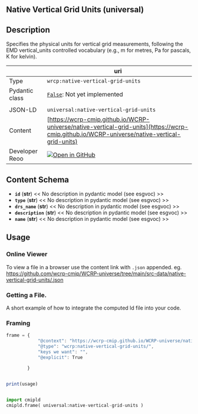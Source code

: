 
<section id="description">

# Native Vertical Grid Units  (universal)

## Description
Specifies the physical units for vertical grid measurements, following the EMD vertical_units controlled vocabulary (e.g., m for metres, Pa for pascals, K for kelvin).

</section>

<section id="info">

|  | uri |
| --- | --- |
| Type | `wrcp:native-vertical-grid-units` |
| Pydantic class | [`False`](https://github.com/ESGF/esgf-vocab/blob/main/src/esgvoc/api/data_descriptors/False.py):  Not yet implemented |
| | |
| JSON-LD | `universal:native-vertical-grid-units` |
| Content | [https://wcrp-cmip.github.io/WCRP-universe/native-vertical-grid-units](https://wcrp-cmip.github.io/WCRP-universe/native-vertical-grid-units) |
| Developer Reoo | [![Open in GitHub](https://img.shields.io/badge/Open-GitHub-blue?logo=github&style=flat-square)](https://github.com/wcrp-cmip/WCRP-universe/tree/main/src-data/native-vertical-grid-units) |

</section>


<section id="schema">

## Content Schema

- **`id`** (**str**) 
  << No description in pydantic model (see esgvoc) >>
- **`type`** (**str**) 
  << No description in pydantic model (see esgvoc) >>
- **`drs_name`** (**str**) 
  << No description in pydantic model (see esgvoc) >>
- **`description`** (**str**) 
  << No description in pydantic model (see esgvoc) >>
- **`name`** (**str**) 
  << No description in pydantic model (see esgvoc) >>





</section>   

<section id="usage">

## Usage

### Online Viewer 
To view a file in a browser use the content link with `.json` appended. eg. https://github.com/wcrp-cmip/WCRP-universe/tree/main/src-data/native-vertical-grid-units/.json

### Getting a File. 

A short example of how to integrate the computed ld file into your code. 

### Framing
```js
frame = {
            "@context": "https://wcrp-cmip.github.io/WCRP-universe/native-vertical-grid-units/_context_",
            "@type": "wcrp:native-vertical-grid-units/",
            "keys we want": "",
            "@explicit": True

        }
        

print(usage)

```

```python

import cmipld
cmipld.frame( universal:native-vertical-grid-units )

```
</section>

    